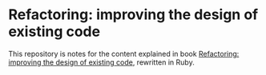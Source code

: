 # Refactoring: improving the design of existing code

This repository is notes for the content explained in book [Refactoring: improving the design of existing code](https://www.amazon.com/Refactoring-Improving-Design-Existing-Code/dp/0201485672), rewritten in Ruby.